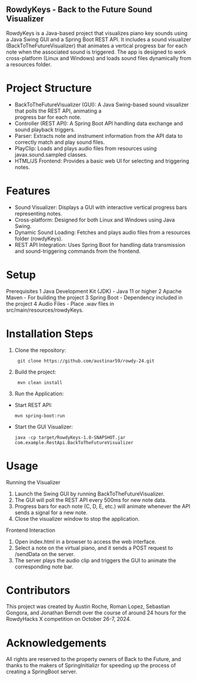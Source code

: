 ## RowdyKeys - Back to the Future Sound Visualizer 
RowdyKeys is a Java-based project that visualizes piano key sounds using a Java Swing GUI and a Spring Boot REST API. It includes a sound visualizer (BackToTheFutureVisualizer) that animates a vertical progress bar for each note when the associated sound is triggered. The app is designed to work cross-platform (Linux and Windows) and loads sound files dynamically from a resources folder.

# Project Structure
+ BackToTheFutureVisualizer (GUI): A Java Swing-based sound visualizer that polls the REST API, animating a   
  progress bar for each note.
+ Controller (REST API): A Spring Boot API handling data exchange and sound playback triggers.
+ Parser: Extracts note and instrument information from the API data to correctly match and play sound files.
+ PlayClip: Loads and plays audio files from resources using javax.sound.sampled classes.
+ HTML/JS Frontend: Provides a basic web UI for selecting and triggering notes.

# Features
+ Sound Visualizer: Displays a GUI with interactive vertical progress bars representing notes.
+ Cross-platform: Designed for both Linux and Windows using Java Swing.
+ Dynamic Sound Loading: Fetches and plays audio files from a resources folder (rowdyKeys).
+ REST API Integration: Uses Spring Boot for handling data transmission and sound-triggering commands from the frontend.

# Setup
Prerequisites
1 Java Development Kit (JDK) - Java 11 or higher
2 Apache Maven - For building the project
3 Spring Boot - Dependency included in the project
4 Audio Files - Place .wav files in src/main/resources/rowdyKeys.

# Installation Steps
1. Clone the repository:
   ```
    git clone https://github.com/austinar59/rowdy-24.git
   ```
2. Build the project:
   ```
    mvn clean install
   ```
3. Run the Application:
+ Start REST API:
   ```
   mvn spring-boot:run
   ```
+ Start the GUI Visualizer:
  ```
  java -cp target/RowdyKeys-1.0-SNAPSHOT.jar com.example.RestApi.BackToTheFutureVisualizer
  ```

# Usage
Running the Visualizer
1. Launch the Swing GUI by running BackToTheFutureVisualizer.
2. The GUI will poll the REST API every 500ms for new note data.
3. Progress bars for each note (C, D, E, etc.) will animate whenever the API sends a signal for a new note.
4. Close the visualizer window to stop the application.

Frontend Interaction
1. Open index.html in a browser to access the web interface.
2. Select a note on the virtual piano, and it sends a POST request to /sendData on the server.
3. The server plays the audio clip and triggers the GUI to animate the corresponding note bar.

# Contributors
This project was created by Austin Roche, Roman Lopez, Sebastian Gongora,  and Jonathan Berndt over the course of around 24 hours for the RowdyHacks X competition on October 26-7, 2024.

# Acknowledgements
All rights are reserved to the property owners of Back to the Future, and thanks to the makers of SpringInitializr for speeding up the process of creating a SpringBoot server.
